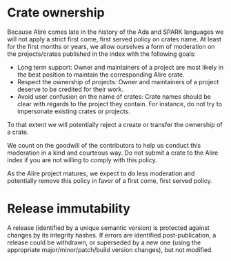 # Crate ownership

Because Alire comes late in the history of the Ada and SPARK languages we will not apply a strict first come, first served policy on crates name. At least for the first months or years, we allow ourselves a form of moderation on the projects/crates published in the index with the following goals:

- Long term support: Owner and maintainers of a project are most likely in the best position to maintain the corresponding Alire crate.
- Respect the ownership of projects: Owner and maintainers of a project deserve to be credited for their work.
- Avoid user confusion on the name of crates: Crate names should be clear with regards to the project they contain. For instance, do not try to impersonate existing crates or projects.

To that extent we will potentially reject a create or transfer the ownership of a crate. 

We count on the goodwill of the contributors to help us conduct this moderation in a kind and courteous way. Do not submit a crate to the Alire index if you are not willing to comply with this policy.

As the Alire project matures, we expect to do less moderation and potentially remove this policy in favor of a first come, first served policy. 

# Release immutability

A release (identified by a unique semantic version) is protected against changes by its integrity hashes. If errors are identified post-publication, a release could be withdrawn, or superseded by a new one (using the appropriate major/minor/patch/build version changes), but not modified.
